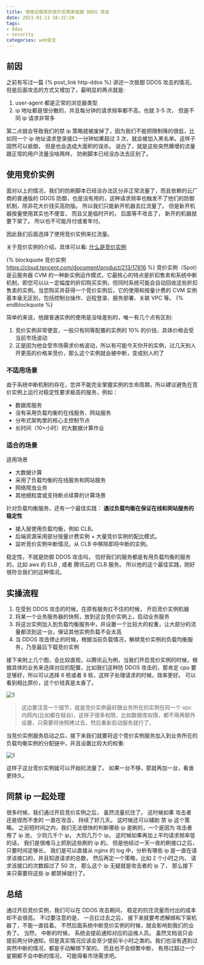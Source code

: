 ```yaml
---
title: 使用云服务的竞价实例来抵御 DDOS 攻击
date: 2021-01-11 16:32:24
tags:
- ddos
- security
categories: web安全
---
```

## 前因
之前有写过一篇 {% post_link http-ddos %} 讲述一次抵御 DDOS 攻击的情况。 但是后面攻击的方式又增加了，最明显的两点就是:
1. user-agent 都是正常的浏览器类型
2. ip 地址都是很分散的，并且每分钟的请求频率都不高，也就 3-5 次， 但是不同 ip 请求非常多

第二点就会导致我们的禁 ip 策略就被废掉了，因为我们不能把限制降的很低，比如同一个 ip 地址请求登录接口一分钟如果超过 3 次，就会被加入黑名单。这样子固然可以抵御， 但是也会造成大面积的误杀。 说白了，就是这些突然爆增的流量跟正常的用户流量没啥两样。 防刷脚本已经没办法去区别了。
<!--more-->
## 使用竞价实例
面对以上的情况，我们的防刷脚本已经没办法区分非正常流量了，而且依赖的云厂商的普通版的 DDOS 防御，也是没有用的，这种请求频率也触发不了他们的防御机制，除非花大价钱买高防版。 所以我们只能新开机器去扛流量了。 但是新开机器按量使用其实也不便宜， 而且又是临时开的， 后面等不攻击了， 新开的机器就要下架了。 所以也不可能月付或者年付。

因此我们后面选择了使用竞价实例来扛流量。

关于竞价实例的介绍，具体可以看: [什么是竞价实例](https://cloud.tencent.com/document/product/213/17816)

{% blockquote 竞价实例 https://cloud.tencent.com/document/product/213/17816 %}
竞价实例（Spot）是云服务器 CVM 的一种新实例运作模式，它最核心的特点是折扣售卖和系统中断机制，即您可以以一定幅度的折扣购买实例，但同时系统可能会自动回收这些折扣售卖的实例。当您购买并获得一个竞价实例后，它的使用和按量计费的 CVM 实例基本毫无区别，包括控制台操作、远程登录、服务部署、关联 VPC 等。
{% endblockquote %}

简单的来说，他跟普通实例的使用是没啥差别的，唯一有几个点有区别:
1. 竞价实例非常便宜，一般只有同等配置的实例的 10% 的价钱，具体价格会受当前市场波动
2. 正是因为他会受市场需求价格波动，所以有可能今天你开的实例，过几天别人开更高的价格来竞价，那么这个实例就会被中断，变成别人的了

### 不适用场景
由于系统中断机制的存在，您并不能完全掌握实例的生命周期，所以建议避免在竞价实例上运行对稳定性要求极高的服务，例如：
- 数据库服务
- 没有采用负载均衡的在线服务、网站服务
- 分布式架构里的核心主控制节点
- 长时间（10+小时）的大数据计算作业

### 适合的场景
适用场景
- 大数据计算
- 采用了负载均衡的在线服务和网站服务
- 网络爬虫业务
- 其他细粒度或支持断点续算的计算场景

针对负载均衡服务，还有一个最佳实践：  **通过负载均衡在保证在线和网站服务的稳定性**
- 接入层使用负载均衡，例如 CLB。
- 后端资源采用部分按量计费实例 + 大量竞价实例的配比模式。
- 监听竞价实例中断情况，从 CLB 中移除即将中断的实例。

稳定性，不就是防御 DDOS 攻击吗， 恰好我们的服务都是有用负载均衡的服务的，比如 aws 的 ELB , 或者 腾讯云的 CLB 服务。 所以他的这个最佳实践，刚好很符合我们的这种情况。 

## 实操流程
1. 在受到 DDOS 攻击的时候，在原有服务扛不住的时候， 开启竞价实例机器
2. 将某一个业务服务器的快照，放到这台竞价实例上，启动业务服务
3. 将这台实例加入到负载均衡服务中，并设置一个比较大的权重，让大部分的流量都流到这一台，保证其他实例负载不会太高
4. 当 DDOS 攻击停止的时候，根据当前负载情况，解绑竞价实例的负载均衡服务，乃至最后下载竞价实例

接下来附上几个图，会比较直观，以腾讯云为例，当我们开启竞价实例的时候，根据具体的业务来选择对应的配置，比如我们这种防 DDOS 攻击的，那肯定 cpu 要足够好，所以可以选择 6 核或者 8 核，这样子处理请求的时候，效率更好。 可以看到相比原价，这个价钱真是太香了。

![1](1.png)

> 这边要注意一个细节，就是竞价实例最好跟业务所在的实例在同一个 vpc 内网内(比如都在硅谷)，这样子很多权限，比如数据库权限，都不用再额外设置，只需要将快照拷过去，然后重新启动服务就行了。

当竞价实例服务启动之后，接下来我们就要将这个竞价实例服务加入到业务所在的负载均衡实例的分配链中，并且设置比较大的权重:

![1](2.png)

这样子这台竞价实例就可以开始抗流量了。 如果一台不够，那就再加一台，看谁更持久。


## 同禁 ip 一起处理
很多时候，我们通过开启竞价实例之后， 虽然流量抗住了。 这时候如果 攻击者 还是锲而不舍的 一直在攻击， 持续了好几天。 这时候还可以辅助 禁 ip 这个策略。 之前短时间之内，我们无法很快的判断哪些 ip 是刷的，一个是因为 攻击者 用了 ip 池， 少则几千个 ip， 大则几万个 ip， 这时候如果再加上平均请求频率低的话， 我们是很难马上抓到这些刷的 ip 的。 但是他经过一天一夜的刷接口之后， 只要时间足够长， 我们是可以直接从 nginx 的 log 中，分析有哪些 ip 是一直在请求该接口的，并且知道请求的总数， 然后再定一个策略，比如 2 个小时之内， 请求该接口的次数超过了 50 次， 那么这个 ip 无疑就是攻击者的 ip 了， 那么接下来只需要将这些 ip 都禁掉就行了。


## 总结
通过开启竞价实例，我们可以在 DDOS 攻击期间， 稳定的抗住流量而付出的成本却不会很高。 不过要注意的是， 一旦扛过去之后， 接下来就要考虑解绑和下架机器了，不能一直挂着。 不然后面系统中断竞价实例的时候，就会影响到我们的业务了。 当然， 中断的时候， 系统会提前通知对应的运维人员。 虽然文档说只会提前两分钟通知，但是真实情况应该会至少提前半小时之类的。我们也没有遇到过突然中断的情况，都是手动解绑下架的。 而且也不会频繁中断， 有用过超过一个星期都不会中断的情况， 可能得看市场需求吧。



